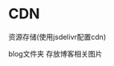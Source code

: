 <!--
 * @Author: lvtianlong lvtianlong.com
 * @Date: 2023-03-31 14:30:45
 * @LastEditors: lvtianlong lvtianlong.com
 * @LastEditTime: 2023-03-31 14:49:16
 * @FilePath: \CDN\README.md
 * @Description: 这是默认设置,请设置`customMade`, 打开koroFileHeader查看配置 进行设置: https://github.com/OBKoro1/koro1FileHeader/wiki/%E9%85%8D%E7%BD%AE
-->
# CDN
资源存储(使用jsdelivr配置cdn)

blog文件夹 存放博客相关图片

